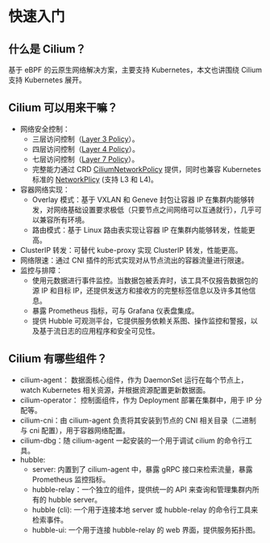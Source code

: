 # 快速入门

## 什么是 Cilium？

基于 eBPF 的云原生网络解决方案，主要支持 Kubernetes，本文也讲围绕 Cilium 支持 Kubernetes 展开。

## Cilium 可以用来干嘛？

- 网络安全控制：
  - 三层访问控制（[Layer 3 Policy](https://docs.cilium.io/en/stable/security/policy/language/#layer-3-examples)）。
  - 四层访问控制（[Layer 4 Policy](https://docs.cilium.io/en/stable/security/policy/language/#layer-4-examples)）。
  - 七层访问控制（[Layer 7 Policy](https://docs.cilium.io/en/stable/security/policy/language/#layer-7-examples)）。
  - 完整能力通过 CRD [CiliumNetworkPolicy](https://docs.cilium.io/en/stable/network/kubernetes/policy/#ciliumnetworkpolicy) 提供，同时也兼容 Kubernetes 标准的 [NetworkPlicy](https://kubernetes.io/docs/tasks/administer-cluster/network-policy-provider/cilium-network-policy/) (支持 L3 和 L4)。
- 容器网络实现：
  - Overlay 模式：基于 VXLAN 和 Geneve 封包让容器 IP 在集群内能够转发，对网络基础设置要求极低（只要节点之间网络可以互通就行），几乎可以兼容所有环境。
  - 路由模式：基于 Linux 路由表实现让容器 IP 在集群内能够转发，性能更高。
- ClusterIP 转发：可替代 kube-proxy 实现 ClusterIP 转发，性能更高。
- 网络限速：通过 CNI 插件的形式实现对从节点流出的容器流量进行限速。
- 监控与排障：
  - 使用元数据进行事件监控。当数据包被丢弃时，该工具不仅报告数据包的源 IP 和目标 IP，还提供发送方和接收方的完整标签信息以及许多其他信息。
  - 暴露 Prometheus 指标，可与 Grafana 仪表盘集成。
  - 提供 Hubble 可观测平台，它提供服务依赖关系图、操作监控和警报，以及基于流日志的应用程序和安全可见性。

## Cilium 有哪些组件？

- cilium-agent： 数据面核心组件，作为 DaemonSet 运行在每个节点上，watch Kubernetes 相关资源，并根据资源配置更新数据面。
- cilium-operator： 控制面组件，作为 Deployment 部署在集群中，用于 IP 分配等。
- cilium-cni：由 cilium-agent 负责将其安装到节点的 CNI 相关目录（二进制与 cni 配置），用于容器网络配置。
- cilium-dbg：随 cilium-agent 一起安装的一个用于调试 cilium 的命令行工具。
- hubble:
  - server: 内置到了 cilium-agent 中，暴露 gRPC 接口来检索流量，暴露 Prometheus 监控指标。
  - hubble-relay：一个独立的组件，提供统一的 API 来查询和管理集群内所有的 hubble server。
  - hubble (cli): 一个用于连接本地 server 或 hubble-relay 的命令行工具来检索事件。
  - hubble-ui: 一个用于连接 hubble-relay 的 web 界面，提供服务拓扑图。
